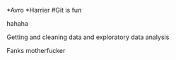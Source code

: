 *Avro 
*Harrier 
#Git is fun

hahaha

Getting and cleaning data and exploratory data analysis

Fanks motherfucker
